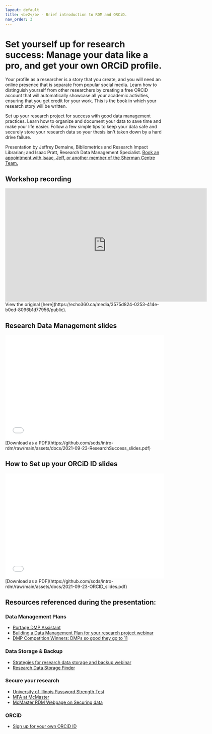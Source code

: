 ```yaml
---
layout: default
title: <b>2</b> - Brief introduction to RDM and ORCiD.
nav_order: 3
---
```


# Set yourself up for research success: Manage your data like a pro, and get your own ORCiD profile.

Your profile as a researcher is a story that you create, and you will need an online presence that is separate from popular social media. Learn how to distinguish yourself from other researchers by creating a free ORCiD account that will automatically showcase all your academic activities, ensuring that you get credit for your work. This is the book in which your research story will be written.

Set up your research project for success with good data management practices. Learn how to organize and document your data to save time and make your life easier. Follow a few simple tips to keep your data safe and securely store your research data so your thesis isn't taken down by a hard drive failure.

Presentation by Jeffrey Demaine, Bibliometrics and Research Impact Librarian; and Isaac Pratt, Research Data Management Specialist.
[Book an appointment with Isaac, Jeff, or another member of the Sherman Centre Team.](https://libcal.mcmaster.ca/appointments/)

## Workshop recording
<iframe height="360" width="640" allowfullscreen frameborder=0 src="
https://echo360.ca/media/3575d824-0253-414e-b0ed-8096b1d77956/public"></iframe>
View the original [here](https://echo360.ca/media/3575d824-0253-414e-b0ed-8096b1d77956/public).

## Research Data Management slides
<div style="position:relative;padding-top:66.25%;">
<iframe src="//docs.google.com/viewer?url=https://github.com/scds/intro-rdm/raw/main/assets/docs/2021-09-23-ResearchSuccess_slides.pdf?dl=0&hl=en_US&embedded=true" class="gde-frame" style="position:absolute;top:0;left:0;width:100%;height:100%;border:none;" scrolling="no"></iframe>
</div>
[Download as a PDF](https://github.com/scds/intro-rdm/raw/main/assets/docs/2021-09-23-ResearchSuccess_slides.pdf)

## How to Set up your ORCiD ID slides
<div style="position:relative;padding-top:66.25%;">
<iframe src="//docs.google.com/viewer?url=https://github.com/scds/intro-rdm/raw/main/assets/docs/2021-09-23-ORCID_slides.pdf?dl=0&hl=en_US&embedded=true" class="gde-frame" style="position:absolute;top:0;left:0;width:100%;height:100%;border:none;" scrolling="no"></iframe>
</div>
[Download as a PDF](https://github.com/scds/intro-rdm/raw/main/assets/docs/2021-09-23-ORCID_slides.pdf)

## Resources referenced during the presentation:

### Data Management Plans
* [Portage DMP Assistant](assistant.portagenetwork.ca)
* [Building a Data Management Plan for your research project webinar](scds.github.io/intro-rdm/dmp)
* [DMP Competition Winners: DMPs so good they go to 11](https://blog.dmptool.org/2021/05/19/dmp-competition-winners-dmps-so-good-they-go-to-11/)

### Data Storage & Backup
* [Strategies for research data storage and backup webinar](storage)
* [Research Data Storage Finder](https://u.mcmaster.ca/storagefinder)

### Secure your research
* [University of Illinois Password Strength Test](https://www.uic.edu/apps/strong-password/)
* [MFA at McMaster](https://office365.mcmaster.ca/mfa/)
* [McMaster RDM Webpage on Securing data](https://rdm.mcmaster.ca/secure)

### ORCiD
* [Sign up for your own ORCiD ID](https://orcid.org/register)
